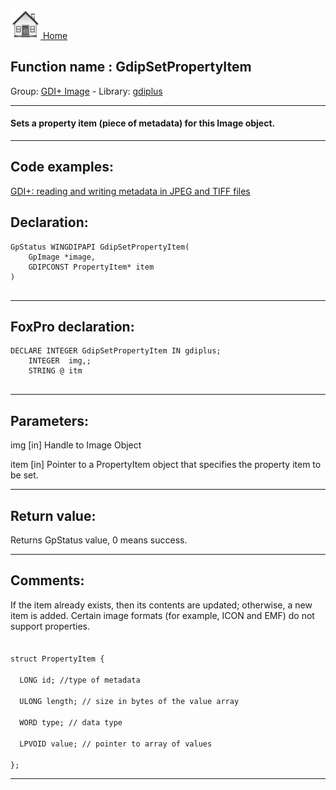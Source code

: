 [<img src="../../images/home.png"> Home ](https://github.com/VFPX/Win32API)  

## Function name : GdipSetPropertyItem
Group: [GDI+ Image](../../functions_group.md#GDIplus_Image)  -  Library: [gdiplus](../../Libraries.md#gdiplus)  
***  


#### Sets a property item (piece of metadata) for this Image object.
***  


## Code examples:
[GDI+: reading and writing metadata in JPEG and TIFF files](../../samples/sample_461.md)  

## Declaration:
```foxpro  
GpStatus WINGDIPAPI GdipSetPropertyItem(
	GpImage *image,
	GDIPCONST PropertyItem* item
)
  
```  
***  


## FoxPro declaration:
```foxpro  
DECLARE INTEGER GdipSetPropertyItem IN gdiplus;
	INTEGER  img,;
	STRING @ itm
  
```  
***  


## Parameters:
img
[in] Handle to Image Object

item
[in] Pointer to a PropertyItem object that specifies the property item to be set.  
***  


## Return value:
Returns GpStatus value, 0 means success.  
***  


## Comments:
If the item already exists, then its contents are updated; otherwise, a new item is added. Certain image formats (for example, ICON and EMF) do not support properties.  
<code>  
struct PropertyItem {   
&nbsp;&nbsp;LONG id;       //type of metadata  
&nbsp;&nbsp;ULONG length;  // size in bytes of the value array  
&nbsp;&nbsp;WORD type;     // data type  
&nbsp;&nbsp;LPVOID value;  // pointer to array of values  
};</code>  
  
***  

